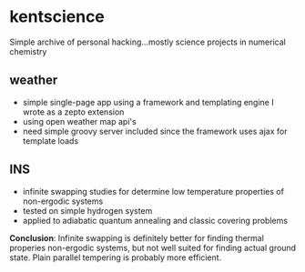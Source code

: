 kentscience  
===========

Simple archive of personal hacking...mostly science projects in numerical chemistry

weather
-------

*  simple single-page app using a framework and templating engine I wrote as a zepto extension
*  using open weather map api's
*  need simple groovy server included since the framework uses ajax for template loads 

INS
---

*  infinite swapping studies for determine low temperature properties of non-ergodic systems
*  tested on simple hydrogen system
*  applied to adiabatic quantum annealing and classic covering problems

**Conclusion**:  Infinite swapping is definitely better for finding thermal properies non-ergodic systems, 
               but not well suited for finding actual ground state.  Plain parallel tempering is probably more efficient.
